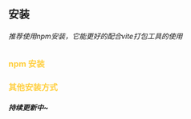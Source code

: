 ## 安装
###### 推荐使用npm安装，它能更好的配合vite打包工具的使用

<h3 style="color:#ffcf3f;">npm 安装</h3>

<p>
    <highlightjs lang="bash" code="npm install ananas-ui -D"/>
</p>

<h3 style="color:#ffcf3f;">其他安装方式</h3>

##### 持续更新中~

